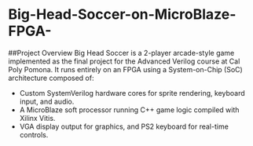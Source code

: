 # Big-Head-Soccer-on-MicroBlaze-FPGA-

##Project Overview
Big Head Soccer is a 2-player arcade-style game implemented as the final project for the Advanced Verilog course at Cal Poly Pomona. It runs entirely on an FPGA using a System-on-Chip (SoC) architecture composed of:
- Custom SystemVerilog hardware cores for sprite rendering, keyboard input, and audio.
- A MicroBlaze soft processor running C++ game logic compiled with Xilinx Vitis.
- VGA display output for graphics, and PS2 keyboard for real-time controls.
